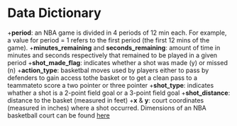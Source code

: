 # Data Dictionary
+**period**: an NBA game is divided in 4 
periods of 12 min each. For example, a 
value for period = 1 refers to the first 
period (the first 12 mins of the game). 
+**minutes_remaining** and 
**seconds_remaining**: amount of time in 
minutes and seconds respectively that 
remained to be played in a given period 
+**shot_made_flag**: indicates whether a 
shot was made (y) or missed (n) 
+**action_type**: basketbal moves used 
by players either to pass by defenders 
to gain access tothe basket or to get a 
clean pass to a teammateto score a two 
pointer or three pointer +**shot_type**: 
indicates whather a shot is a 2-point 
field goal or a 3-point field goal 
+**shot_distance**: distance to the 
basket (measured in feet)
+**x** & **y**: court coordinates (measured in inches) where a shot occurred. Dimensions of an NBA basketball court can be found [here](https://sportsknowhow.com/basketball/dimensions/nba-basketball-court-dimensions.html)
